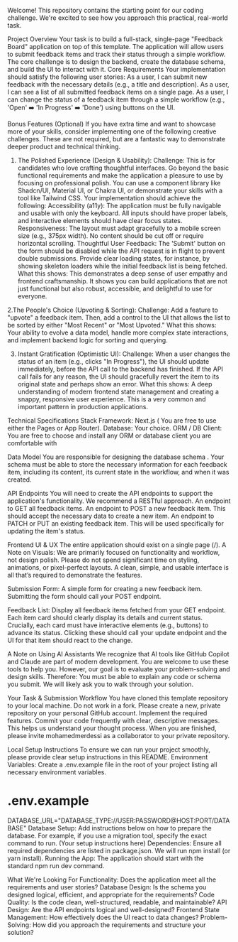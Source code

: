 Welcome! This repository contains the starting point for our coding challenge. We're excited to see how you approach this practical, real-world task.

Project Overview
Your task is to build a full-stack, single-page "Feedback Board" application on top of this template. The application will allow users to submit feedback items and track their status through a simple workflow. The core challenge is to design the backend, create the database schema, and build the UI to interact with it.
Core Requirements
Your implementation should satisfy the following user stories:
As a user, I can submit new feedback with the necessary details (e.g., a title and description).
As a user, I can see a list of all submitted feedback items on a single page.
As a user, I can change the status of a feedback item through a simple workflow (e.g., 'Open' ➡️ 'In Progress' ➡️ 'Done') using buttons on the UI.


Bonus Features (Optional)
If you have extra time and want to showcase more of your skills, consider implementing one of the following creative challenges. These are not required, but are a fantastic way to demonstrate deeper product and technical thinking.

1. The Polished Experience (Design & Usability):
Challenge: This is for candidates who love crafting thoughtful interfaces. Go beyond the basic functional requirements and make the application a pleasure to use by focusing on professional polish. You can use a component library like Shadcn/UI, Material UI, or Chakra UI, or demonstrate your skills with a tool like Tailwind CSS.
Your implementation should achieve the following:
Accessibility (a11y): The application must be fully navigable and usable with only the keyboard. All inputs should have proper labels, and interactive elements should have clear focus states.
Responsiveness: The layout must adapt gracefully to a mobile screen size (e.g., 375px width). No content should be cut off or require horizontal scrolling.
Thoughtful User Feedback: The 'Submit' button on the form should be disabled while the API request is in flight to prevent double submissions. Provide clear loading states, for instance, by showing skeleton loaders while the initial feedback list is being fetched.
What this shows: This demonstrates a deep sense of user empathy and frontend craftsmanship. It shows you can build applications that are not just functional but also robust, accessible, and delightful to use for everyone.

2.The People's Choice (Upvoting & Sorting):
Challenge: Add a feature to "upvote" a feedback item. Then, add a control to the UI that allows the list to be sorted by either "Most Recent" or "Most Upvoted."
What this shows: Your ability to evolve a data model, handle more complex state interactions, and implement backend logic for sorting and querying.

3. Instant Gratification (Optimistic UI):
Challenge: When a user changes the status of an item (e.g., clicks "In Progress"), the UI should update immediately, before the API call to the backend has finished. If the API call fails for any reason, the UI should gracefully revert the item to its original state and perhaps show an error.
What this shows: A deep understanding of modern frontend state management and creating a snappy, responsive user experience. This is a very common and important pattern in production applications.


Technical Specifications
Stack
Framework: Next.js ( You are free to use either the Pages or App Router).
Database: Your choice.
ORM / DB Client: You are free to choose and install any ORM or database client you are comfortable with

Data Model
You are responsible for designing the database schema . Your schema must be able to store the necessary information for each feedback item, including its content, its current state in the workflow, and when it was created.

API Endpoints
You will need to create the API endpoints to support the application's functionality. We recommend a RESTful approach.
An endpoint to GET all feedback items.
An endpoint to POST a new feedback item.
This should accept the necessary data to create a new item.
An endpoint to PATCH or PUT an existing feedback item.
This will be used specifically for updating the item's status.

Frontend UI & UX
The entire application should exist on a single page (/).
A Note on Visuals: We are primarily focused on functionality and workflow, not design polish. Please do not spend significant time on styling, animations, or pixel-perfect layouts. A clean, simple, and usable interface is all that’s required to demonstrate the features.

Submission Form:
A simple form for creating a new feedback item.
Submitting the form should call your POST endpoint.

Feedback List:
Display all feedback items fetched from your GET endpoint.
Each item card should clearly display its details and current status.
Crucially, each card must have interactive elements (e.g., buttons) to advance its status. Clicking these should call your update endpoint and the UI for that item should react to the change.

A Note on Using AI Assistants
We recognize that AI tools like GitHub Copilot and Claude are part of modern development. You are welcome to use these tools to help you.
However, our goal is to evaluate your problem-solving and design skills. Therefore:
You must be able to explain any code or schema you submit. We will likely ask you to walk through your solution.

Your Task & Submission Workflow
You have cloned this template repository to your local machine.
Do not work in a fork. Please create a new, private repository on your personal GitHub account.
Implement the required features.
Commit your code frequently with clear, descriptive messages. This helps us understand your thought process.
When you are finished, please invite mohamedmerdessi  as a collaborator to your private repository.

Local Setup Instructions
To ensure we can run your project smoothly, please provide clear setup instructions in this README.
Environment Variables: Create a .env.example file in the root of your project listing all necessary environment variables.

# .env.example
DATABASE_URL="DATABASE_TYPE://USER:PASSWORD@HOST:PORT/DATABASE"
Database Setup: Add instructions below on how to prepare the database. For example, if you use a migration tool, specify the exact command to run.
(Your setup instructions here)
Dependencies: Ensure all required dependencies are listed in package.json. We will run npm install (or yarn install).
Running the App: The application should start with the standard npm run dev command.

What We're Looking For
Functionality: Does the application meet all the requirements and user stories?
Database Design: Is the schema you designed logical, efficient, and appropriate for the requirements?
Code Quality: Is the code clean, well-structured, readable, and maintainable?
API Design: Are the API endpoints logical and well-designed?
Frontend State Management: How effectively does the UI react to data changes?
Problem-Solving: How did you approach the requirements and structure your solution?
